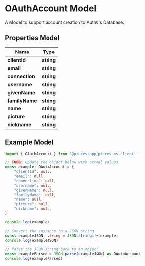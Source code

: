 
# OAuthAccount Model

A Model to support account creation to Auth0\'s Database.

## Properties Model

Name | Type
------------ | -------------
**clientId** | **string**
**email** | **string**
**connection** | **string**
**username** | **string**
**givenName** | **string**
**familyName** | **string**
**name** | **string**
**picture** | **string**
**nickname** | **string**

## Example Model

```typescript
import { OAuthAccount } from '@pieces.app/pieces-os-client'

// TODO: Update the object below with actual values
const example: OAuthAccount = {
    "clientId": null,
    "email": null,
    "connection": null,
    "username": null,
    "givenName": null,
    "familyName": null,
    "name": null,
    "picture": null,
    "nickname": null,
}

console.log(example)

// Convert the instance to a JSON string
const exampleJSON: string = JSON.stringify(example)
console.log(exampleJSON)

// Parse the JSON string back to an object
const exampleParsed = JSON.parse(exampleJSON) as OAuthAccount
console.log(exampleParsed)
```


